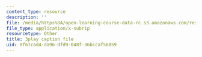 ```yaml
---
content_type: resource
description: ''
file: /media/https%3A/open-learning-course-data-rc.s3.amazonaws.com/res-18-010-a-2020-vision-of-linear-algebra-spring-2020/8f67cad4da96dfd9048f36bccaf56859_j8hEnyOiwhw.srt
file_type: application/x-subrip
resourcetype: Other
title: 3play caption file
uid: 8f67cad4-da96-dfd9-048f-36bccaf56859
---
```

